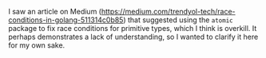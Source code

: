 I saw an article on Medium (https://medium.com/trendyol-tech/race-conditions-in-golang-511314c0b85) that suggested using the `atomic` package to fix race conditions for primitive types, which I think is overkill. It perhaps demonstrates a lack of understanding, so I wanted to clarify it here for my own sake.


